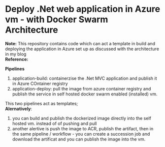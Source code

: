 # Deploy .Net web application in Azure vm - with Docker Swarm Architecture

**Note:** This repository contains code which can act a template in build and deploying the application in Azure set up as discussed with the architecture in my blog \
**Reference:** 

**Pipelines**
1. application-build: containerzise the .Net MVC application and publish it in Azure COntainer registry
2. application-deploy: pull the image from azure container registry and publish the service in self hosted docker swarm enabled (installed) vm.

This two pipelines act as templates;\
**Alernatively**: 
1. you can build and publish the dockerized image directly into the self hosted vm. instead of of pushing and pull
2. another alertive is push the image to ACR, publish the artifact, then in the same pipeline / workflow - you can create a succession job and download the artificat and you can publish the image into the vm.
